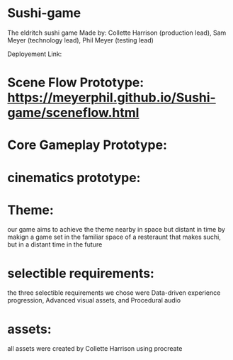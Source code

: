 # Sushi-game
The eldritch sushi game
Made by: Collette Harrison (production lead), Sam Meyer (technology lead), Phil Meyer (testing lead)

Deployement Link: 

# Scene Flow Prototype: https://meyerphil.github.io/Sushi-game/sceneflow.html
# Core Gameplay Prototype: 
# cinematics prototype:

# Theme: 
our game aims to achieve the theme nearby in space but distant in time by makign a game set in the familiar space of a resteraunt that makes suchi, but in a distant time in the future

# selectible requirements:
the three selectible requirements we chose were Data-driven experience progression, Advanced visual assets, and Procedural audio

# assets:
all assets were created by Collette Harrison using procreate
